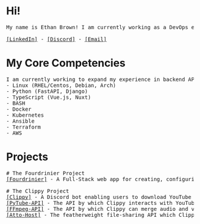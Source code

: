 # Hi!
<pre>
My name is Ethan Brown! I am currently working as a DevOps engineer at Blue Origin in our Lunar Permenance unit working, where we are working to build a next-generation human-rated lunar lander for NASA. I spend my work hours building and maintaining CI/CD pipelines, constructing and integrating API's, managing cloud infrastructure, and more. I spend my free time doing largely the same thing! I am passionate about space exploration and development, public transportation, and internet infrastructure.

<a href="https://www.linkedin.com/in/ethan-brown-swe/">[LinkedIn]</a> - <a href="https://discordapp.com/users/fortuity/">[Discord]</a> - <a href="mailto:ethan@ewbrowntech.com">[Email]</a>
</pre>

# My Core Competencies
<pre>
I am currently working to expand my experience in backend API development, CI/CD, and Infrastructure-as-Code. My favorite tools at the moment include:
- Linux (RHEL/Centos, Debian, Arch)
- Python (FastAPI, Django)
- TypeScript (Vue.js, Nuxt)
- BASH
- Docker
- Kubernetes
- Ansible
- Terraform
- AWS
</pre>

# Projects

<pre>
# The Fourdrinier Project
<a href="https://github.com/Fourdrinier/Fourdrinier" target="_blank">[Fourdrinier]</a> - A Full-Stack web app for creating, configuring, and deploying containerized Minecraft servers locally and in the cloud.

# The Clippy Project
<a href="https://github.com/ewbrowntech/Clippy" target="_blank">[Clippy]</a> - A Discord bot enabling users to download YouTube videos with one command
<a href="https://github.com/ewbrowntech/PyTube-API" target="_blank">[PyTube-API]</a> - The API by which Clippy interacts with YouTube, powered by the PyTube library
<a href="https://github.com/ewbrowntech/FFmpeg-API" target="_blank">[FFmpeg-API]</a> - The API by which Clippy can merge audio and video streams into one multimedia file, enabled by linuxserver.io's docker-ffmpeg image, with full support for Nvidia, AMD, and Intel hardware-accelerated encoding
<a href="https://github.com/ewbrowntech/Atto-Host" target="_blank">[Atto-Host]</a> - The featherweight file-sharing API which Clippy can use to store and serve files which are too large for Discord.
</pre>

